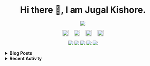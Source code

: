 <h1 align="center">Hi there 👋, I am Jugal Kishore.</h1>
<!--<p align="center"><img src="https://komarev.com/ghpvc/?username=crazyuploader" /></p>-->
<p align="center"><img src="https://readme-stats.jugalkishore.me/api?username=crazyuploader&title_color=333&text_color=777" /></p>
<p align="center">
    <a href="https://dev.to/crazyuploader" target="blank"><img align="center" src="https://cdn.jsdelivr.net/npm/simple-icons@3.0.1/icons/dev-dot-to.svg" alt="Jugal Kishore" height="20" width="20" /></a>&emsp;
    <a href="https://twitter.com/crazyjugal" target="blank"><img align="center" src="https://cdn.jsdelivr.net/npm/simple-icons@3.0.1/icons/twitter.svg" alt="kingokings" height="20" width="20" /></a>&emsp;
    <a href="https://linkedin.com/in/crazyuploader" target="blank"><img align="center" src="https://cdn.jsdelivr.net/npm/simple-icons@3.0.1/icons/linkedin.svg" alt="Jugal Kishore" height="20" width="20" /></a>&emsp;
    <a href="https://facebook.com/profile.php?id=100051213879144" target="blank"><img align="center" src="https://cdn.jsdelivr.net/npm/simple-icons@3.0.1/icons/facebook.svg" alt="Jugal Kishore" height="20" width="20" /></a>
</p>
<p align="center">
    <img src="https://badges.pufler.dev/visits/crazyuploader/crazyuploader?style=flat-square&color=black&logo=github">
    <img src="https://badges.pufler.dev/years/crazyuploader?style=flat-square&color=black&logo=github">
    <img src="https://badges.pufler.dev/repos/crazyuploader?style=flat-square&color=black&logo=github">
    <img src="https://badges.pufler.dev/gists/crazyuploader?style=flat-square&color=black&logo=github">
    <img src="https://badges.pufler.dev/commits/monthly/crazyuploader?style=flat-square&color=black&logo=github">
</p>

<details>
    <summary><b>Blog Posts</b></summary>

<!-- BLOG-POST-LIST:START -->
- [First Post](https://jugalkishore.me/posts/first-post/)
<!-- BLOG-POST-LIST:END -->
</details>

<details>
    <summary><b>Recent Activity</b></summary>

<!--START_SECTION:activity-->
1. 🎉 Merged PR [#20](https://github.com/crazyuploader/covid-box/pull/20) in [crazyuploader/covid-box](https://github.com/crazyuploader/covid-box)
2. ❌ Closed PR [#1852](https://github.com/OpenSouceCode/Hacktoberfest2020/pull/1852) in [OpenSouceCode/Hacktoberfest2020](https://github.com/OpenSouceCode/Hacktoberfest2020)
3. 🎉 Merged PR [#19](https://github.com/crazyuploader/covid-box/pull/19) in [crazyuploader/covid-box](https://github.com/crazyuploader/covid-box)
4. 🗣 Commented on [#3281](https://github.com/topjohnwu/Magisk/issues/3281) in [topjohnwu/Magisk](https://github.com/topjohnwu/Magisk)
5. ❗️ Opened issue [#3281](https://github.com/topjohnwu/Magisk/issues/3281) in [topjohnwu/Magisk](https://github.com/topjohnwu/Magisk)
<!--END_SECTION:activity-->
</details>

<!--<p align="center"><img src="https://quotes-github-readme.vercel.app/api?type=horizontal" /></p>-->
